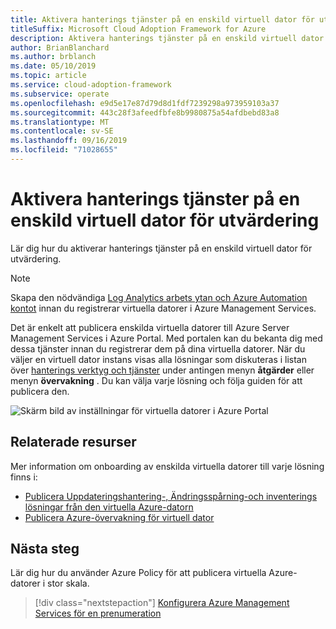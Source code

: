 ```yaml
---
title: Aktivera hanterings tjänster på en enskild virtuell dator för utvärdering
titleSuffix: Microsoft Cloud Adoption Framework for Azure
description: Aktivera hanterings tjänster på en enskild virtuell dator för utvärdering
author: BrianBlanchard
ms.author: brblanch
ms.date: 05/10/2019
ms.topic: article
ms.service: cloud-adoption-framework
ms.subservice: operate
ms.openlocfilehash: e9d5e17e87d79d8d1fdf7239298a973959103a37
ms.sourcegitcommit: 443c28f3afeedfbfe8b9980875a54afdbebd83a8
ms.translationtype: MT
ms.contentlocale: sv-SE
ms.lasthandoff: 09/16/2019
ms.locfileid: "71028655"
---
```

# <a name="enable-management-services-on-a-single-vm-for-evaluation"></a>Aktivera hanterings tjänster på en enskild virtuell dator för utvärdering

Lär dig hur du aktiverar hanterings tjänster på en enskild virtuell dator för utvärdering.

> [!NOTE]
> Skapa den nödvändiga [Log Analytics arbets ytan och Azure Automation kontot](./prerequisites.md#create-a-workspace-and-automation-account) innan du registrerar virtuella datorer i Azure Management Services.

Det är enkelt att publicera enskilda virtuella datorer till Azure Server Management Services i Azure Portal. Med portalen kan du bekanta dig med dessa tjänster innan du registrerar dem på dina virtuella datorer. När du väljer en virtuell dator instans visas alla lösningar som diskuteras i listan över [hanterings verktyg och tjänster](./tools-services.md) under antingen menyn **åtgärder** eller menyn **övervakning** . Du kan välja varje lösning och följa guiden för att publicera den.

![Skärm bild av inställningar för virtuella datorer i Azure Portal](./media/onboarding-single-vm.png)

## <a name="related-resources"></a>Relaterade resurser

Mer information om onboarding av enskilda virtuella datorer till varje lösning finns i:

- [Publicera Uppdateringshantering-, Ändringsspårning-och inventerings lösningar från den virtuella Azure-datorn](https://docs.microsoft.com/azure/automation/automation-onboard-solutions-from-vm)
- [Publicera Azure-övervakning för virtuell dator](https://docs.microsoft.com/azure/azure-monitor/insights/vminsights-enable-single-vm)

## <a name="next-steps"></a>Nästa steg

Lär dig hur du använder Azure Policy för att publicera virtuella Azure-datorer i stor skala.

> [!div class="nextstepaction"]
> [Konfigurera Azure Management Services för en prenumeration](./onboard-at-scale.md)
